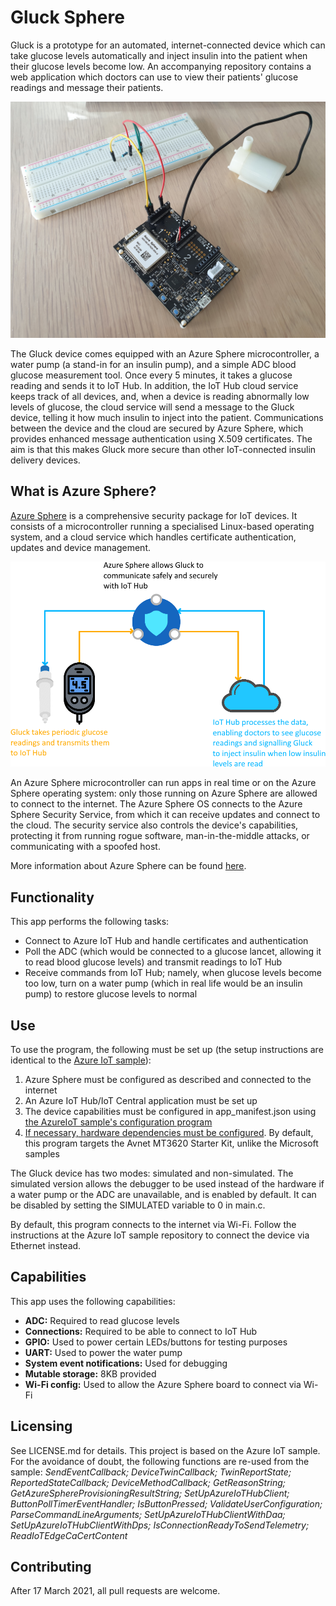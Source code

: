 # Gluck Sphere
Gluck is a prototype for an automated, internet-connected device which can take glucose levels automatically and inject insulin into the patient when their glucose levels become low. An accompanying repository contains a web application which doctors can use to view their patients' glucose readings and message their patients.

![Gluck security model diagram](images/gluck-photo.png?raw=true "Gluck diagram")

The Gluck device comes equipped with an Azure Sphere microcontroller, a water pump (a stand-in for an insulin pump), and a simple ADC blood glucose measurement tool. Once every 5 minutes, it takes a glucose reading and sends it to IoT Hub. In addition, the IoT Hub cloud service keeps track of all devices, and, when a device is reading abnormally low levels of glucose, the cloud service will send a message to the Gluck device, telling it how much insulin to inject into the patient. Communications between the device and the cloud are secured by Azure Sphere, which provides enhanced message authentication using X.509 certificates. The aim is that this makes Gluck more secure than other IoT-connected insulin delivery devices.

## What is Azure Sphere?
[Azure Sphere](https://azure.microsoft.com/en-gb/services/azure-sphere/ "Azure Sphere") is a comprehensive security package for IoT devices. It consists of a microcontroller running a specialised Linux-based operating system, and a cloud service which handles certificate authentication, updates and device management.

![Gluck security model diagram](images/gluck-diagram.png?raw=true "Gluck diagram")

An Azure Sphere microcontroller can run apps in real time or on the Azure Sphere operating system: only those running on Azure Sphere are allowed to connect to the internet. The Azure Sphere OS connects to the Azure Sphere Security Service, from which it can receive updates and connect to the cloud. The security service also controls the device's capabilities, protecting it from running rogue software, man-in-the-middle attacks, or communicating with a spoofed host.

More information about Azure Sphere can be found [here](https://docs.microsoft.com/en-us/azure-sphere/product-overview/what-is-azure-sphere "What is Azure Sphere?").

## Functionality
This app performs the following tasks:

- Connect to Azure IoT Hub and handle certificates and authentication
- Poll the ADC (which would be connected to a glucose lancet, allowing it to read blood glucose levels) and transmit readings to IoT Hub
- Receive commands from IoT Hub; namely, when glucose levels become too low, turn on a water pump (which in real life would be an insulin pump) to restore glucose levels to normal

## Use
To use the program, the following must be set up (the setup instructions are identical to the [Azure IoT sample](https://github.com/Azure/azure-sphere-samples/blob/master/Samples/AzureIoT/README.md "Azure IoT Sample")):

1. Azure Sphere must be configured as described and connected to the internet
2. An Azure IoT Hub/IoT Central application must be set up
3. The device capabilities must be configured in app_manifest.json using [the AzureIoT sample's configuration program](https://github.com/Azure/azure-sphere-samples/blob/master/Samples/AzureIoT/Tools/win-x64/ShowIoTCentralConfig.exe "ShowIoTCentralConfig.exe")
4. [If necessary, hardware dependencies must be configured](https://github.com/Azure/azure-sphere-samples/blob/master/HardwareDefinitions/README.md "Manage Hardware Dependencies"). By default, this program targets the Avnet MT3620 Starter Kit, unlike the Microsoft samples

The Gluck device has two modes: simulated and non-simulated. The simulated version allows the debugger to be used instead of the hardware if a water pump or the ADC are unavailable, and is enabled by default. It can be disabled by setting the SIMULATED variable to 0 in main.c.

By default, this program connects to the internet via Wi-Fi. Follow the instructions at the Azure IoT sample repository to connect the device via Ethernet instead.

## Capabilities
This app uses the following capabilities:

- **ADC:** Required to read glucose levels
- **Connections:** Required to be able to connect to IoT Hub
- **GPIO:** Used to power certain LEDs/buttons for testing purposes
- **UART:** Used to power the water pump
- **System event notifications:** Used for debugging
- **Mutable storage:** 8KB provided
- **Wi-Fi config:** Used to allow the Azure Sphere board to connect via Wi-Fi

## Licensing
See LICENSE.md for details. This project is based on the Azure IoT sample. For the avoidance of doubt, the following functions are re-used from the sample: *SendEventCallback; DeviceTwinCallback; TwinReportState; ReportedStateCallback; DeviceMethodCallback; GetReasonString; GetAzureSphereProvisioningResultString; SetUpAzureIoTHubClient; ButtonPollTimerEventHandler; IsButtonPressed; ValidateUserConfiguration; ParseCommandLineArguments; SetUpAzureIoTHubClientWithDaa; SetUpAzureIoTHubClientWithDps; IsConnectionReadyToSendTelemetry; ReadIoTEdgeCaCertContent*

## Contributing
After 17 March 2021, all pull requests are welcome.
